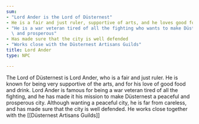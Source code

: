 ```yaml
---
sum:
- "Lord Ander is the Lord of Düsternest"
- He is a fair and just ruler, supportive of arts, and he loves good food and drink
- "He is a war veteran tired of all the fighting who wants to make Düsternest peaceful\
  \ and prosperous"
- Has made sure that the city is well defended
- "Works close with the Düsternest Artisans Guilds"
title: Lord Ander
type: NPC

---
```


The Lord of Düsternest is Lord Ander, who is a fair and just ruler. He is known for being very supportive of the arts, and for his love of good food and drink.
Lord Ander is famous for being a war veteran tired of all the fighting, and he has made it his mission to make Düsternest a peaceful and prosperous city.
Although wanting a peaceful city, he is far from careless, and has made sure that the city is well defended.
He works close together with the [[Düsternest Artisans Guilds]]